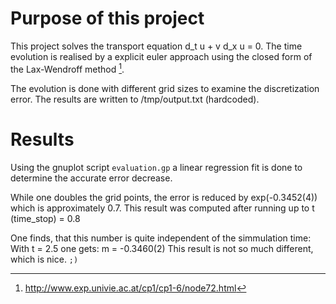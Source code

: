 # Purpose of this project

This project solves the transport equation d_t u + v d_x u = 0.
The time evolution is realised by a explicit euler approach using the closed
form of the Lax-Wendroff method [^1].

The evolution is done with different grid sizes to examine the discretization error.
The results are written to /tmp/output.txt (hardcoded).

[^1]: http://www.exp.univie.ac.at/cp1/cp1-6/node72.html

# Results

Using the gnuplot script `evaluation.gp` a linear regression fit is done to
determine the accurate error decrease.

While one doubles the grid points, the error is reduced by exp(-0.3452(4)) which
is approximately 0.7. This result was computed after running up to
t (time_stop) = 0.8


One finds, that this number is quite independent of the simmulation time:
With t = 2.5 one gets: m = -0.3460(2)
This result is not so much different, which is nice. `;)`
